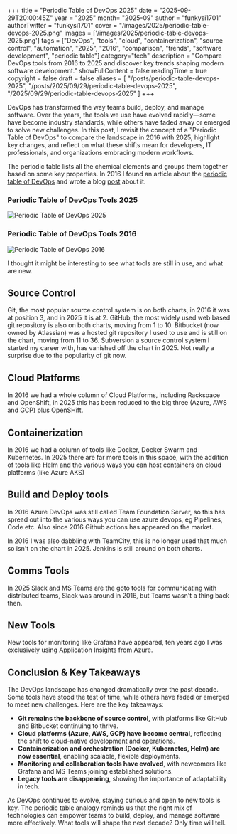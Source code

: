 +++
title = "Periodic Table of DevOps 2025"
date = "2025-09-29T20:00:45Z"
year = "2025"
month= "2025-09"
author = "funkysi1701"
authorTwitter = "funkysi1701"
cover = "/images/2025/periodic-table-devops-2025.png"
images = ['/images/2025/periodic-table-devops-2025.png']
tags = ["DevOps", "tools", "cloud", "containerization", "source control", "automation", "2025", "2016", "comparison", "trends", "software development", "periodic table"]
category="tech"
description = "Compare DevOps tools from 2016 to 2025 and discover key trends shaping modern software development."
showFullContent = false
readingTime = true
copyright = false
draft = false
aliases = [
    "/posts/periodic-table-devops-2025",
    "/posts/2025/09/29/periodic-table-devops-2025",
    "/2025/09/29/periodic-table-devops-2025"
]
+++

DevOps has transformed the way teams build, deploy, and manage software. Over the years, the tools we use have evolved rapidly—some have become industry standards, while others have faded away or emerged to solve new challenges. In this post, I revisit the concept of a "Periodic Table of DevOps" to compare the landscape in 2016 with 2025, highlight key changes, and reflect on what these shifts mean for developers, IT professionals, and organizations embracing modern workflows.

The periodic table lists all the chemical elements and groups them together based on some key properties. In 2016 I found an article about the [periodic table of DevOps](https://xebialabs.com/periodic-table-of-devops-tools/) and wrote a blog [post](/posts/2016/periodic-table-devops/) about it.

### Periodic Table of DevOps Tools 2025

![Periodic Table of DevOps 2025](/images/2025/periodic-table-devops-2025.png)

### Periodic Table of DevOps Tools 2016

![Periodic Table of DevOps 2016](/images/2016/periodic-table-of-devops-v2.png)

I thought it might be interesting to see what tools are still in use, and what are new.

## Source Control

Git, the most popular source control system is on both charts, in 2016 it was at position 3, and in 2025 it is at 2.
GitHub, the most widely used web based git repository is also on both charts, moving from 1 to 10.
Bitbucket (now owned by Atlassian) was a hosted git repository I used to use and is still on the chart, moving from 11 to 36.
Subversion a source control system I started my career with, has vanished off the chart in 2025. Not really a surprise due to the popularity of git now.

## Cloud Platforms

In 2016 we had a whole column of Cloud Platforms, including Rackspace and OpenShift, in 2025 this has been reduced to the big three (Azure, AWS and GCP) plus OpenSHift.

## Containerization

In 2016 we had a column of tools like Docker, Docker Swarm and Kubernetes. In 2025 there are far more tools in this space, with the addition of tools like Helm and the various ways you can host containers on cloud platforms (like Azure AKS)

## Build and Deploy tools

In 2016 Azure DevOps was still called Team Foundation Server, so this has spread out into the various ways you can use azure devops, eg Pipelines, Code etc. Also since 2016 Github actions has appeared on the market.

In 2016 I was also dabbling with TeamCity, this is no longer used that much so isn't on the chart in 2025. Jenkins is still around on both charts.

## Comms Tools

In 2025 Slack and MS Teams are the goto tools for communicating with distributed teams, Slack was around in 2016, but Teams wasn't a thing back then.

## New Tools

New tools for monitoring like Grafana have appeared, ten years ago I was exclusively using Application Insights from Azure.

## Conclusion & Key Takeaways

The DevOps landscape has changed dramatically over the past decade. Some tools have stood the test of time, while others have faded or emerged to meet new challenges. Here are the key takeaways:

- **Git remains the backbone of source control**, with platforms like GitHub and Bitbucket continuing to thrive.
- **Cloud platforms (Azure, AWS, GCP) have become central**, reflecting the shift to cloud-native development and operations.
- **Containerization and orchestration (Docker, Kubernetes, Helm) are now essential**, enabling scalable, flexible deployments.
- **Monitoring and collaboration tools have evolved**, with newcomers like Grafana and MS Teams joining established solutions.
- **Legacy tools are disappearing**, showing the importance of adaptability in tech.

As DevOps continues to evolve, staying curious and open to new tools is key. The periodic table analogy reminds us that the right mix of technologies can empower teams to build, deploy, and manage software more effectively. What tools will shape the next decade? Only time will tell.

